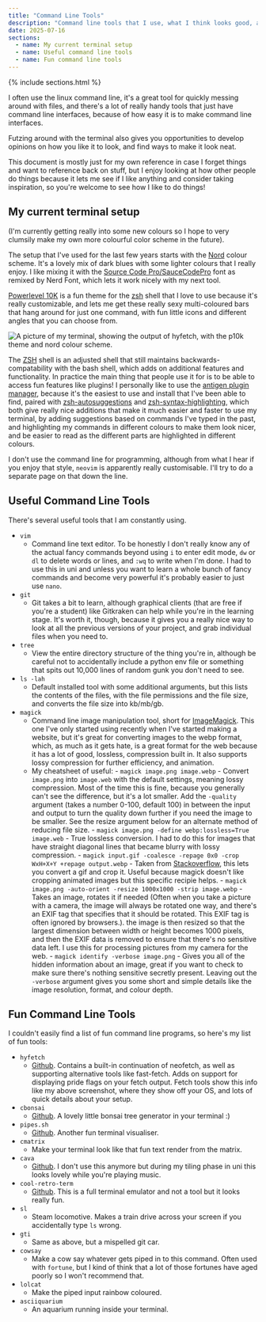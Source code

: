 ```yaml
---
title: "Command Line Tools"
description: "Command line tools that I use, what I think looks good, and some fun tools you can use to make things look nice :)"
date: 2025-07-16
sections:
  - name: My current terminal setup
  - name: Useful command line tools
  - name: Fun command line tools
---
```


{% include sections.html %}

I often use the linux command line, it's a great tool for quickly messing around with files, and there's a lot of really handy tools that just have command line interfaces, because of how easy it is to make command line interfaces.

Futzing around with the terminal also gives you opportunities to develop opinions on how you like it to look, and find ways to make it look neat.

This document is mostly just for my own reference in case I forget things and want to reference back on stuff, but I enjoy looking at how other people do things because it lets me see if I like anything and consider taking inspiration, so you're welcome to see how I like to do things!

## My current terminal setup

(I'm currently getting really into some new colours so I hope to very clumsily make my own more colourful color scheme in the future).

The setup that I've used for the last few years starts with the [Nord](https://www.nordtheme.com/) colour scheme. It's a lovely mix of dark blues with some lighter colours that I really enjoy. I like mixing it with the [Source Code Pro/SauceCodePro](https://www.nerdfonts.com/font-downloads) font as remixed by Nerd Font, which lets it work nicely with my next tool.

[Powerlevel 10K](https://github.com/romkatv/powerlevel10k) is a fun theme for the [zsh](https://zsh.sourceforge.io/) shell that I love to use because it's really customizable, and lets me get these really sexy multi-coloured bars that hang around for just one command, with fun little icons and different angles that you can choose from.

![A picture of my terminal, showing the output of hyfetch, with the p10k theme and nord colour scheme.](/assets/images/TerminalScreenshot.webp)

The [ZSH](https://zsh.sourceforge.io/) shell is an adjusted shell that still maintains backwards-compatability with the bash shell, which adds on additional features and functionality. In practice the main thing that people use it for is to be able to access fun features like plugins! I personally like to use the [antigen plugin manager](https://github.com/zsh-users/antigen), because it's the easiest to use and install that I've been able to find, paired with [zsh-autosuggestions](https://github.com/zsh-users/zsh-autosuggestions) and [zsh-syntax-highlighting](https://github.com/zsh-users/zsh-syntax-highlighting/), which both give really nice additions that make it much easier and faster to use my terminal, by adding suggestions based on commands I've typed in the past, and highlighting my commands in different colours to make them look nicer, and be easier to read as the different parts are highlighted in different colours.

I don't use the command line for programming, although from what I hear if you enjoy that style, `neovim` is apparently really customisable. I'll try to do a separate page on that down the line.

## Useful Command Line Tools

There's several useful tools that I am constantly using.

- `vim`
    - Command line text editor. To be honestly I don't really know any of the actual fancy commands beyond using `i` to enter edit mode, `dw` or `dl` to delete words or lines, and `:wq` to write when I'm done. I had to use this in uni and unless you want to learn a whole bunch of fancy commands and become very powerful it's probably easier to just use `nano`.
- `git`
    - Git takes a bit to learn, although graphical clients (that are free if you're a student) like Gitkraken can help while you're in the learning stage. It's worth it, though, because it gives you a really nice way to look at all the previous versions of your project, and grab individual files when you need to.
- `tree`
    - View the entire directory structure of the thing you're in, although be careful not to accidentally include a python env file or something that spits out 10,000 lines of random gunk you don't need to see.
- `ls -lah`
    - Default installed tool with some additional arguments, but this lists the contents of the files, with the file permissions and the file size, and converts the file size into kb/mb/gb.
- `magick`
    - Command line image manipulation tool, short for [ImageMagick](https://imagemagick.org). This one I've only started using recently when I've started making a website, but it's great for converting images to the webp format, which, as much as it gets hate, is a great format for the web because it has a lot of good, lossless, compression built in. It also supports lossy compression for further efficiency, and animation.
    - My cheatsheet of useful:
            - `magick image.png image.webp` - Convert `image.png` into `image.web` with the default settings, meaning lossy compression. Most of the time this is fine, because you generally can't see the difference, but it's a lot smaller. Add the `-quality` argument (takes a number 0-100, default 100) in between the input and output to turn the quality down further if you need the image to be smaller. See the resize argument below for an alternate method of reducing file size.
            - `magick image.png -define webp:lossless=True image.web` - True lossless conversion. I had to do this for images that have straight diagonal lines that became blurry with lossy compression.
            - `magick input.gif -coalesce -repage 0x0 -crop WxH+X+Y +repage output.webp` - Taken from [Stackoverflow](https://stackoverflow.com/questions/14036765/how-do-i-crop-an-animated-gif-using-imagemagick), this lets you convert a gif and crop it. Useful because magick doesn't like cropping animated images but this specific recipie helps.
            - `magick image.png -auto-orient -resize 1000x1000 -strip image.webp` - Takes an image, rotates it if needed (Often when you take a picture with a camera, the image will always be rotated one way, and there's an EXIF tag that specifies that it should be rotated. This EXIF tag is often ignored by browsers.). the image is then resized so that the largest dimension between width or height becomes 1000 pixels, and then the EXIF data is removed to ensure that there's no sensitive data left. I use this for processing pictures from my camera for the web.
            - `magick identify -verbose image.png` - Gives you all of the hidden information about an image, great if you want to check to make sure there's nothing sensitive secretly present. Leaving out the `-verbose` argument gives you some short and simple details like the image resolution, format, and colour depth.

## Fun Command Line Tools

I couldn't easily find a list of fun command line programs, so here's my list of fun tools:

- `hyfetch` 
    - [Github](https://github.com/hykilpikonna/hyfetch). Contains a built-in continuation of neofetch, as well as supporting alternative tools like fast-fetch. Adds on support for displaying pride flags on your fetch output. Fetch tools show this info like my above screenshot, where they show off your OS, and lots of quick details about your setup.
- `cbonsai`
    - [Github](https://github.com/mhzawadi/homebrew-cbonsai). A lovely little bonsai tree generator in your terminal :)
- `pipes.sh`
    - [Github](https://github.com/pipeseroni/pipes.sh). Another fun terminal visualiser.
- `cmatrix`
    - Make your terminal look like that fun text render from the matrix.
- `cava`
    - [Github](https://github.com/karlstav/cava). I don't use this anymore but during my tiling phase in uni this looks lovely while you're playing music.
- `cool-retro-term`
    - [Github](https://github.com/Swordfish90/cool-retro-term). This is a full terminal emulator and not a tool but it looks really fun.
- `sl`
    - Steam locomotive. Makes a train drive across your screen if you accidentally type `ls` wrong.
- `gti`
    - Same as above, but a mispelled git car.
- `cowsay`
    - Make a cow say whatever gets piped in to this command. Often used with `fortune`, but I kind of think that a lot of those fortunes have aged poorly so I won't recommend that.
- `lolcat`
    - Make the piped input rainbow coloured.
- `asciiquarium`
    - An aquarium running inside your terminal.
